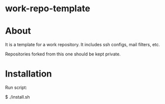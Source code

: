 work-repo-template
========

# About
It is a template for a work repository. It includes ssh configs, mail filters, etc.

Repositories forked from this one should be kept private.

# Installation
Run script:

  $ ./install.sh
